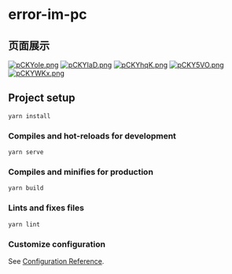 # error-im-pc

## 页面展示

[![pCKYoIe.png](https://s1.ax1x.com/2023/06/15/pCKYoIe.png)](https://imgse.com/i/pCKYoIe)
[![pCKYIaD.png](https://s1.ax1x.com/2023/06/15/pCKYIaD.png)](https://imgse.com/i/pCKYIaD)
[![pCKYhqK.png](https://s1.ax1x.com/2023/06/15/pCKYhqK.png)](https://imgse.com/i/pCKYhqK)
[![pCKY5VO.png](https://s1.ax1x.com/2023/06/15/pCKY5VO.png)](https://imgse.com/i/pCKY5VO)
[![pCKYWKx.png](https://s1.ax1x.com/2023/06/15/pCKYWKx.png)](https://imgse.com/i/pCKYWKx)

## Project setup

```
yarn install
```

### Compiles and hot-reloads for development

```
yarn serve
```

### Compiles and minifies for production

```
yarn build
```

### Lints and fixes files

```
yarn lint
```

### Customize configuration

See [Configuration Reference](https://cli.vuejs.org/config/).
